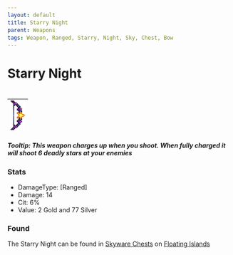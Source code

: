 ```yaml
---
layout: default
title: Starry Night
parent: Weapons
tags: Weapon, Ranged, Starry, Night, Sky, Chest, Bow
---
```


# Starry Night
#
| ![Icon](https://raw.githubusercontent.com/RickLugtigheid/SupernovaMod/main/Items/Weapons/PreHardmode/StarNight.png) |
| ------ |

##### Tooltip: *This weapon charges up when you shoot. When fully charged it will shoot 6 deadly stars at your enemies*

### Stats
- DamageType: [Ranged]
- Damage: 14
- Cit: 6%
- Value: 2 Gold and 77 Silver

### Found
The Starry Night can be found in [Skyware Chests](https://terraria.fandom.com/wiki/Chests) on [Floating Islands](https://terraria.fandom.com/wiki/Floating_Islands)
